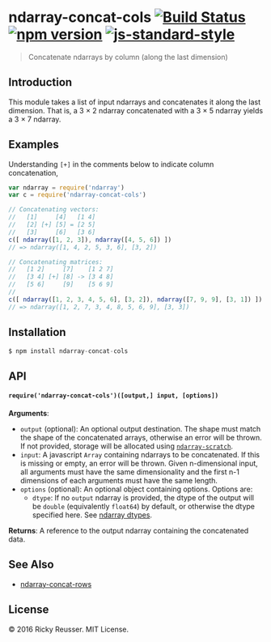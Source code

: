 # ndarray-concat-cols [![Build Status](https://travis-ci.org/scijs/ndarray-concat-cols.svg)](https://travis-ci.org/scijs/ndarray-concat-cols) [![npm version](https://badge.fury.io/js/ndarray-concat-cols.svg)](https://badge.fury.io/js/ndarray-concat-cols) [![js-standard-style](https://img.shields.io/badge/code%20style-standard-brightgreen.svg)](http://standardjs.com/)

> Concatenate ndarrays by column (along the last dimension)

## Introduction

This module takes a list of input ndarrays and concatenates it along the last dimension. That is, a 3 &times; 2 ndarray concatenated with a 3 &times; 5 ndarray yields a 3 &times; 7 ndarray.

## Examples

Understanding `[+]` in the comments below to indicate column concatenation,

```javascript
var ndarray = require('ndarray')
var c = require('ndarray-concat-cols')

// Concatenating vectors:
//   [1]     [4]   [1 4]
//   [2] [+] [5] = [2 5]
//   [3]     [6]   [3 6]
c([ ndarray([1, 2, 3]), ndarray([4, 5, 6]) ])
// => ndarray([1, 4, 2, 5, 3, 6], [3, 2])

// Concatenating matrices:
//   [1 2]     [7]    [1 2 7]
//   [3 4] [+] [8] -> [3 4 8]
//   [5 6]     [9]    [5 6 9]
//
c([ ndarray([1, 2, 3, 4, 5, 6], [3, 2]), ndarray([7, 9, 9], [3, 1]) ])
// => ndarray([1, 2, 7, 3, 4, 8, 5, 6, 9], [3, 3])
```

## Installation

```javascript
$ npm install ndarray-concat-cols
```

## API

#### `require('ndarray-concat-cols')([output,] input, [options])`
**Arguments**:
- `output` (optional): An optional output destination. The shape must match the shape of the concatenated arrays, otherwise an error will be thrown. If not provided, storage will be allocated using [`ndarray-scratch`](https://github.com/scijs/ndarray-scratch).
- `input`: A javascript `Array` containing ndarrays to be concatenated. If this is missing or empty, an error will be thrown. Given n-dimensional input, all arguments must have the same dimensionality and the first n-1 dimensions of each arguments must have the same length.
- `options` (optional): An optional object containing options. Options are:
  - `dtype`: If no `output` ndarray is provided, the dtype of the output will be `double` (equivalently `float64`) by default, or otherwise the dtype specified here. See [ndarray dtypes](https://github.com/scijs/ndarray#arraydtype).

**Returns**: A reference to the output ndarray containing the concatenated data.

## See Also
- [ndarray-concat-rows](https://github.com/scijs/ndarray-concat-rows)

## License
&copy; 2016 Ricky Reusser. MIT License.
